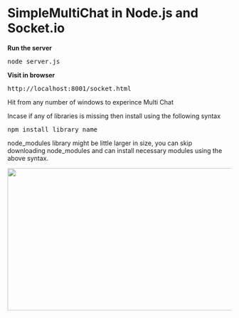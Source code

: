 SimpleMultiChat in Node.js and Socket.io
=============================================

<b>Run the server </b>
<br>
<pre>node server.js</pre>
<b>Visit in browser </b><br>
<pre>http://localhost:8001/socket.html</pre>

Hit from any number of windows to experince Multi Chat

Incase if any of libraries is missing then install using the following syntax

<pre>npm install library_name</pre>

node_modules library might be little larger in size, you can skip downloading node_modules and can install
necessary modules using the above syntax.

<img border="0" src="http://2.bp.blogspot.com/-UerNop9y7mQ/U9ztjRIfMLI/AAAAAAAAANY/i-3I5f4EXKY/s1600/chatscreen.png" height="320" width="543">
